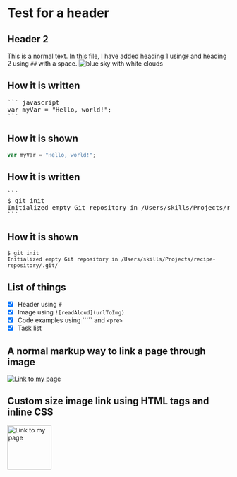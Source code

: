 # Test for a header
## Header 2
This is a normal text.
In this file, I have added heading 1 using`#` and heading 2 using `##` with a space.
![blue sky with white clouds](https://imgs.search.brave.com/Hjlj-G2jOyHnGHCqWxHJqbXzJ9guXe7mpcmnXl4quDc/rs:fit:500:0:0:0/g:ce/aHR0cHM6Ly9tZWRp/YS5pc3RvY2twaG90/by5jb20vaWQvMTg0/MTAzODY0L3Bob3Rv/L2Nsb3Vkcy1vbi1z/a3kuanBnP3M9NjEy/eDYxMiZ3PTAmaz0y/MCZjPTNKR0kxM0I4/eHdaSU9iTHRsOElO/MVZGdFBFckh2MnBL/aVdWMHRUdWVtc0k9)
## How it is written
<pre>
``` javascript
var myVar = "Hello, world!";
```
</pre>
## How it is shown
``` javascript
var myVar = "Hello, world!";
```
## How it is written
<pre>
```
$ git init
Initialized empty Git repository in /Users/skills/Projects/recipe-repository/.git/
```
</pre>
## How it is shown
```
$ git init
Initialized empty Git repository in /Users/skills/Projects/recipe-repository/.git/
```
## List of things
- [x] Header using `#`
- [x] Image using `![readAloud](urlToImg)`
- [x] Code examples using ````` and `<pre>`
- [x] Task list
## A normal markup way to link a page through image
[![Link to my page](https://imgs.search.brave.com/2QJ-QTvvuwpY6_c5KQfkiXI3aVABAGZ_H8jen6VlleA/rs:fit:500:0:0:0/g:ce/aHR0cHM6Ly93d3cu/b3BlbnByb2plY3Qu/b3JnL2Fzc2V0cy9p/bWFnZXMvaWNvbnMv/dXNlci1ndWlkZS1j/OTUwMzhlOC5zdmc)](https://timeflowsneverend.github.io/skills-communicate-using-markdown/)



## Custom size image link using HTML tags and inline CSS
<a href="https://timeflowsneverend.github.io/skills-communicate-using-markdown/"><img alt="Link to my page" style="width: 100px;" src="https://imgs.search.brave.com/2QJ-QTvvuwpY6_c5KQfkiXI3aVABAGZ_H8jen6VlleA/rs:fit:500:0:0:0/g:ce/aHR0cHM6Ly93d3cu/b3BlbnByb2plY3Qu/b3JnL2Fzc2V0cy9p/bWFnZXMvaWNvbnMv/dXNlci1ndWlkZS1j/OTUwMzhlOC5zdmc"></a>
